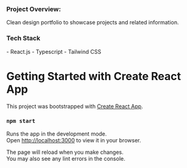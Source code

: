 <h3>Project Overview:</h3>

<p>Clean design portfolio to showcase projects and related information.</p>

<h3>Tech Stack</h3>
- React.js
- Typescript
- Tailwind CSS

# Getting Started with Create React App

This project was bootstrapped with [Create React App](https://github.com/facebook/create-react-app).

### `npm start`

Runs the app in the development mode.\
Open [http://localhost:3000](http://localhost:3000) to view it in your browser.

The page will reload when you make changes.\
You may also see any lint errors in the console.
